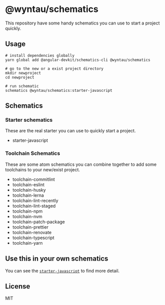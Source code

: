 # @wyntau/schematics

This repository have some handy schematics you can use to start a project quickly.

## Usage

```shell
# install dependencies globally
yarn global add @angular-devkit/schematics-cli @wyntau/schematics

# go to the new or a exist project directory
mkdir newproject
cd newproject

# run schematic
schematics @wyntau/schematics:starter-javascript
```

## Schematics

### Starter schematics
These are the real starter you can use to quickly start a project.

- starter-javascript

### Toolchain Schematics

These are some atom schematics you can combine together to add some toolchains to your new/exist project.

- toolchain-commitlint
- toolchain-eslint
- toolchain-husky
- toolchain-lerna
- toolchain-lint-recently
- toolchain-lint-staged
- toolchain-npm
- toolchain-nvm
- toolchain-patch-package
- toolchain-prettier
- toolchain-renovate
- toolchain-typescript
- toolchain-yarn

## Use this in your own schematics
You can see the [`starter-javascript`](src/starter-javascript/index.ts) to find more detail.


## License
MIT
